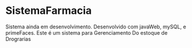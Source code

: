 # SistemaFarmacia
Sistema ainda em desenvolvimento.
Desenvolvido com javaWeb, mySQL, e primeFaces.
Este é um sistema para Gerenciamento Do estoque de Drograrias

